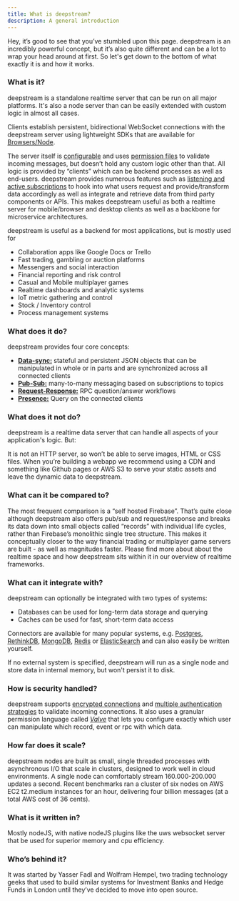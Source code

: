 ```yaml
---
title: What is deepstream?
description: A general introduction
---
```


Hey, it’s good to see that you’ve stumbled upon this page. deepstream is an incredibly powerful concept, but it’s also quite different and can be a lot to wrap your head around at first. So let's get down to the bottom of what exactly it is and how it works.

### What is it?
deepstream is a standalone realtime server that can be run on all major platforms. It's also a node server than can be easily extended with custom logic in almost all cases.

Clients establish persistent, bidirectional WebSocket connections with the deepstream server using lightweight SDKs that are available for [Browsers/Node](/docs/tutorials/getting-started/javascript/).

The server itself is [configurable](/docs/docs/server/configuration/) and uses [permission files](/docs/tutorials/core/permission/valve-introduction/) to validate incoming messages, but doesn’t hold any custom logic other than that. All logic is provided by “clients” which can be backend processes as well as end-users. deepstream provides numerous features such as [listening and active subscriptions](/docs/tutorials/concepts/active-data-providers/) to hook into what users request and provide/transform data accordingly as well as integrate and retrieve data from third party components or APIs.
This makes deepstream useful as both a realtime server for mobile/browser and desktop clients as well as a backbone for microservice architectures.

deepstream is useful as a backend for most applications, but is mostly used for

- Collaboration apps like Google Docs or Trello
- Fast trading, gambling or auction platforms
- Messengers and social interaction
- Financial reporting and risk control
- Casual and Mobile multiplayer games
- Realtime dashboards and analytic systems
- IoT metric gathering and control
- Stock / Inventory control
- Process management systems

### What does it do?

deepstream provides four core concepts:
- **[Data-sync:](/docs/tutorials/core/datasync/records/)** stateful and persistent JSON objects that can be manipulated in whole or in parts and are synchronized across all connected clients
- **[Pub-Sub:](/docs/tutorials/core/pubsub/events)** many-to-many messaging based on subscriptions to topics
- **[Request-Response:](/docs/tutorials/core/request-response/rpc)** RPC question/answer workflows
- **[Presence:](/docs/tutorials/core/presence/query-clients)** Query on the connected clients

### What does it not do?
deepstream is a realtime data server that can handle all aspects of your application's logic. But:

It is not an HTTP server, so won’t be able to serve images, HTML or CSS files. When you’re building a webapp we recommend using a CDN and something like Github pages or AWS S3 to serve your static assets and leave the dynamic data to deepstream.

### What can it be compared to?
The most frequent comparison is a “self hosted Firebase”. That’s quite close although deepstream also offers pub/sub and request/response and breaks its data down into small objects called “records” with individual life cycles, rather than Firebase’s monolithic single tree structure. This makes it conceptually closer to the way financial trading or multiplayer game servers are built - as well as magnitudes faster. Please find more about about the realtime space and how deepstream sits within it in our overview of realtime frameworks.

### What can it integrate with?

deepstream can optionally be integrated with two types of systems:
- Databases can be used for long-term data storage and querying
- Caches can be used for fast, short-term data access

Connectors are available for many popular systems, e.g. [Postgres](/docs/tutorials/plugins/database/postgres/), [RethinkDB](/docs/tutorials/plugins/database/rethinkdb/), [MongoDB](/docs/tutorials/plugins/database/mongodb/), [Redis](/docs/tutorials/plugins/cache/redis/) or [ElasticSearch](/docs/tutorials/plugins/database/elasticsearch/) and can also easily be written yourself.

If no external system is specified, deepstream will run as a single node and store data in internal memory, but won't persist it to disk.

### How is security handled?
deepstream supports [encrypted connections](/docs/tutorials/concepts/security/) and [multiple authentication strategies](/docs/tutorials/core/auth/auth-introduction) to validate incoming connections. It also uses a granular permission language called [_Valve_](/docs/tutorials/core/permission/valve-introduction/) that lets you configure exactly which user can manipulate which record, event or rpc with which data.

### How far does it scale?
deepstream nodes are built as small, single threaded processes with asynchronous I/O that scale in clusters, designed to work well in cloud environments. A single node can comfortably stream 160.000-200.000 updates a second.
Recent benchmarks ran a cluster of six nodes on AWS EC2 t2.medium instances for an hour, delivering four billion messages (at a total AWS cost of 36 cents).

### What is it written in?
Mostly nodeJS, with native nodeJS plugins like the uws websocket server that be used for superior memory and cpu efficiency.

### Who’s behind it?
It was started by Yasser Fadl and Wolfram Hempel, two trading technology geeks that used to build similar systems for Investment Banks and Hedge Funds in London until they’ve decided to move into open source.
